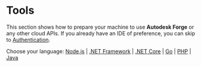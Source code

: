# Tools

This section shows how to prepare your machine to use **Autodesk Forge** or any other cloud APIs. If you already have an IDE of preference, you can skip to [Authentication](oauth/).

Choose your language: [Node.js](environment/tools/nodejs) | [.NET Framework](environment/tools/net) | [.NET Core](environment/tools/netcore) | [Go](environment/tools/go) | [PHP](environment/tools/php) | [Java](environment/tools/java)

